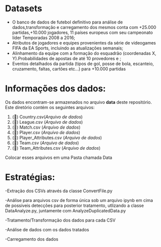 

# **Datasets**

- O banco de dados de futebol definitivo para análise de dados,transformação e carregamento dos mesmos conta com +25.000 partidas,+10.000 jogadores, 11 países europeus com seu campeonato líder
Temporadas 2008 a 2016;
- Atributos de jogadores e equipes provenientes da série de videogames FIFA da EA Sports, incluindo as atualizações semanais;
- Alinhamento da equipe com a formação do esquadrão (coordenadas X, Y).Probabilidades de apostas de até 10 provedores e ;
- Eventos detalhados da partida (tipos de gol, posse de bola, escanteio, cruzamento, faltas, cartões etc…) para +10.000 partidas

# **Informações dos dados:**

Os dados encontram-se armazenados no arquivo **data** deste repositório. Este diretório contém os seguintes arquivos:

1. (🔎) Country.csv(*Arquivo de dados*)
2. (🔎) League.csv (*Arquivo de dados*)
3. (🔎) Match.csv (*Arquivo de dados*)
4. (🔎) Player.csv (*Arquivo de dados*)
5. (🔎) Player_Attributes.csv (*Arquivo de dados*)
6. (🔎) Team.csv (*Arquivo de dados*)
7. (🔎) Team_Attributes.csv (*Arquivo de dados*)

Colocar esses arquivos em uma Pasta chamada Data

# **Estratégias:**
-Extração dos CSVs através da classe ConvertFile.py

-Análise para arquivos csv de forma única sob um arquivo ipynb em cima de possíveis detecções para posterior tratamento, utlizando a classe DataAnalyze.py, juntamente com AnalyzeDuplicatedData.py

-Tratamento/Transformação dos dados para cada CSV

-Análise de dados com os dados tratados

-Carregamento dos dados 
